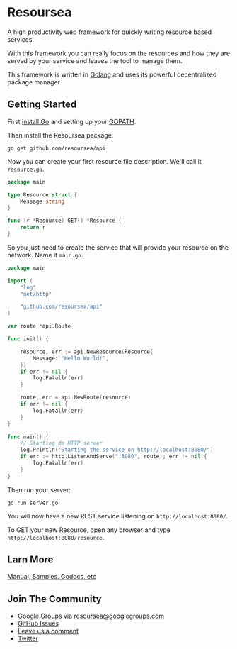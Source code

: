 # Resoursea
A high productivity web framework for quickly writing resource based services.

With this framework you can really focus on the resources and how they are served by your service and leaves the tool to manage them.

This framework is written in [Golang](http://golang.org/) and uses its powerful decentralized package manager.

## Getting Started

First [install Go](https://golang.org/doc/install) and setting up your [GOPATH](http://golang.org/doc/code.html#GOPATH).

Then install the Resoursea package:

~~~
go get github.com/resoursea/api
~~~

Now you can create your first resource file description. We'll call it `resource.go`.

~~~ go
package main

type Resource struct {
	Message string
}

func (r *Resource) GET() *Resource {
	return r
}
~~~

So you just need to create the service that will provide your resource on the network. Name it `main.go`.

~~~ go
package main

import (
	"log"
	"net/http"

	"github.com/resoursea/api"
)

var route *api.Route

func init() {

	resource, err := api.NewResource(Resource{
		Message: "Hello World!",
	})
	if err != nil {
		log.Fatalln(err)
	}

	route, err = api.NewRoute(resource)
	if err != nil {
		log.Fatalln(err)
	}
}

func main() {
	// Starting de HTTP server
	log.Println("Starting the service on http://localhost:8080/")
	if err := http.ListenAndServe(":8080", route); err != nil {
		log.Fatalln(err)
	}
}
~~~


Then run your server:
~~~
go run server.go
~~~

You will now have a new REST service listening on `http://localhost:8080/`.

To GET your new Resource, open any browser and type `http://localhost:8080/resource`.

## Larn More

[Manual, Samples, Godocs, etc](http://resoursea.com)

## Join The Community

* [Google Groups](https://groups.google.com/d/forum/resoursea) via [resoursea@googlegroups.com](mailto:resoursea@googlegroups.com)
* [GitHub Issues](https://github.com/resoursea/api/issues)
* [Leave us a comment](https://docs.google.com/forms/d/1GCKn7yN4UYsS4Pv7p2cwHPRfdrURbvB0ajQbaTJrtig/viewform)
* [Twitter](https://twitter.com/resoursea)

